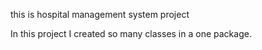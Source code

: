 this is hospital management system project

In this project I created so many classes in a one package.
